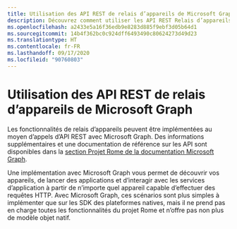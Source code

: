 ```yaml
---
title: Utilisation des API REST de relais d’appareils de Microsoft Graph
description: Découvrez comment utiliser les API REST Relais d’appareils de Microsoft Graph pour découvrir vos appareils, lancer des applications et interagir avec des services d’application.
ms.openlocfilehash: a2433e5a16f36edb9e8283d885f9ebf3d05b64d1
ms.sourcegitcommit: 14b4f362bc0c924dff6493490c80624273d49d23
ms.translationtype: HT
ms.contentlocale: fr-FR
ms.lasthandoff: 09/17/2020
ms.locfileid: "90760803"
---
```

# <a name="using-microsoft-graphs-device-relay-rest-apis"></a>Utilisation des API REST de relais d’appareils de Microsoft Graph

Les fonctionnalités de relais d’appareils peuvent être implémentées au moyen d’appels d’API REST avec Microsoft Graph. Des informations supplémentaires et une documentation de référence sur les API sont disponibles dans la [section Projet Rome de la documentation Microsoft Graph](https://developer.microsoft.com/graph/docs/api-reference/beta/resources/project_rome_overview#devices).

Une implémentation avec Microsoft Graph vous permet de découvrir vos appareils, de lancer des applications et d’interagir avec les services d’application à partir de n’importe quel appareil capable d’effectuer des requêtes HTTP. Avec Microsoft Graph, ces scénarios sont plus simples à implémenter que sur les SDK des plateformes natives, mais il ne prend pas en charge toutes les fonctionnalités du projet Rome et n’offre pas non plus de modèle objet natif.